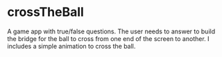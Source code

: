 # crossTheBall
A game app with true/false questions. The user needs to answer to build the bridge for the ball to cross from one end of the screen to another. 
I includes a simple animation to cross the ball.

